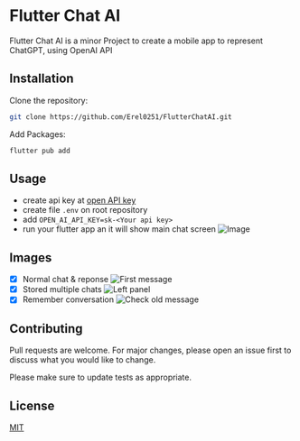 # Flutter Chat AI

Flutter Chat AI is a minor Project to create a mobile app to represent ChatGPT, using OpenAI API

## Installation

Clone the repository:

```bash
git clone https://github.com/Erel0251/FlutterChatAI.git
```

Add Packages:

```bash
flutter pub add
```

## Usage

- create api key at [open API key](https://platform.openai.com/api-keys)
- create file `.env` on root repository
- add `OPEN_AI_API_KEY=sk-<Your api key>`
- run your flutter app an it will show main chat screen
    ![Image](./assets/empty_chat.png)

## Images

- [x] Normal chat & reponse
    ![First message](./assets/first_question.png)
- [x] Stored multiple chats
    ![Left panel](./assets/left_panel.png)
- [x] Remember conversation
    ![Check old message](./assets/check_old_message.png)

## Contributing

Pull requests are welcome. For major changes, please open an issue first
to discuss what you would like to change.

Please make sure to update tests as appropriate.

## License

[MIT](https://choosealicense.com/licenses/mit/)